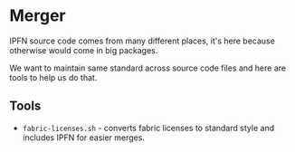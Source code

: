# Merger

IPFN source code comes from many different places, it's here because otherwise would come in big packages.

We want to maintain same standard across source code files and here are tools to help us do that.

## Tools

* `fabric-licenses.sh` - converts fabric licenses to standard style and includes IPFN for easier merges.
